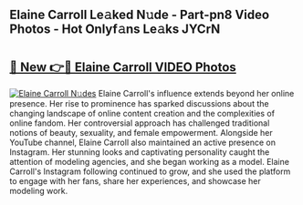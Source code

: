 ## Elaine Carroll Le𝚊ked N𝚞de - Part-pn8 Video Photos - Hot Onlyf𝚊ns Le𝚊ks JYCrN

# <h2><a href="http://ab48737.deff.icu/?id=Elaine+Carroll">🔗 New 👉🔴 Elaine Carroll VIDEO Photos</a></h2>

[![Elaine Carroll N𝚞des](https://i.imgur.com/rIISA9y.gif)](http://ab48737.deff.icu/?id=Elaine+Carroll)
Elaine Carroll's influence extends beyond her online presence. Her rise to prominence has sparked discussions about the changing landscape of online content creation and the complexities of online fandom. Her controversial approach has challenged traditional notions of beauty, sexuality, and female empowerment. Alongside her YouTube channel, Elaine Carroll also maintained an active presence on Instagram. Her stunning looks and captivating personality caught the attention of modeling agencies, and she began working as a model. Elaine Carroll's Instagram following continued to grow, and she used the platform to engage with her fans, share her experiences, and showcase her modeling work.
